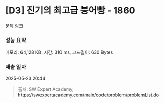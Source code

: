# [D3] 진기의 최고급 붕어빵 - 1860 

[문제 링크](https://swexpertacademy.com/main/code/problem/problemDetail.do?contestProbId=AV5LsaaqDzYDFAXc) 

### 성능 요약

메모리: 64,128 KB, 시간: 310 ms, 코드길이: 630 Bytes

### 제출 일자

2025-05-23 20:44



> 출처: SW Expert Academy, https://swexpertacademy.com/main/code/problem/problemList.do